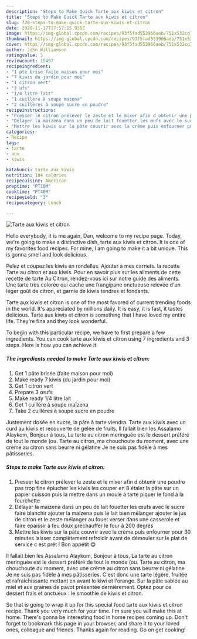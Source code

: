 ```yaml
---
description: "Steps to Make Quick Tarte aux kiwis et citron"
title: "Steps to Make Quick Tarte aux kiwis et citron"
slug: 728-steps-to-make-quick-tarte-aux-kiwis-et-citron
date: 2020-11-17T17:57:15.935Z
image: https://img-global.cpcdn.com/recipes/93f5fad553966aeb/751x532cq70/tarte-aux-kiwis-et-citron-photo-principale-de-la-recette.jpg
thumbnail: https://img-global.cpcdn.com/recipes/93f5fad553966aeb/751x532cq70/tarte-aux-kiwis-et-citron-photo-principale-de-la-recette.jpg
cover: https://img-global.cpcdn.com/recipes/93f5fad553966aeb/751x532cq70/tarte-aux-kiwis-et-citron-photo-principale-de-la-recette.jpg
author: John Williamson
ratingvalue: 5
reviewcount: 15497
recipeingredient:
- "1 pte brise faite maison pour moi"
- "7 kiwis du jardin pour moi"
- "1 citron vert"
- "3 ufs"
- "1/4 litre lait"
- "1 cuillère à soupe mazena"
- "2 cuillères à soupe sucre en poudre"
recipeinstructions:
- "Presser le citron prélever le zeste et le mixer afin d obtenir une poudre pas trop fine éplucher les kiwis les couper en 8 étaler la pâte sur un papier cuisson puis la mettre dans un moule à tarte piquer le fond à la fourchette"
- "Délayer la maïzena dans un peu de lait fouetter les œufs avec le sucre faire blanchir ajouter la maïzena puis le lait bien mélanger ajouter le jus de citron et le zeste mélanger au fouet verser dans une casserole et faire épaissir à feu doux préchauffer le four à 200 degrés"
- "Mettre les kiwis sur la pâte couvrir avec la crème puis enfourner pour 30 minutes laisser complètement refroidir avant de démouler sur le plat de service c est prêt ! Bon appétit 😋"
categories:
- Recipe
tags:
- tarte
- aux
- kiwis

katakunci: tarte aux kiwis 
nutrition: 104 calories
recipecuisine: American
preptime: "PT10M"
cooktime: "PT40M"
recipeyield: "3"
recipecategory: Lunch

---
```



![Tarte aux kiwis et citron](https://img-global.cpcdn.com/recipes/93f5fad553966aeb/751x532cq70/tarte-aux-kiwis-et-citron-photo-principale-de-la-recette.jpg)

Hello everybody, it is me again, Dan, welcome to my recipe page. Today, we're going to make a distinctive dish, tarte aux kiwis et citron. It is one of my favorites food recipes. For mine, I am going to make it a bit unique. This is gonna smell and look delicious.

Pelez et coupez les kiwis en rondelles. Ajouter à mes carnets. la recette Tarte au citron et aux kiwis. Pour en savoir plus sur les aliments de cette recette de tarte Au Citron, rendez-vous ici sur notre guide des aliments. Une tarte très colorée qui cache une frangipane onctueuse relevée d&#39;un léger goût de citron, et garnie de kiwis tendres et fondants.

Tarte aux kiwis et citron is one of the most favored of current trending foods in the world. It's appreciated by millions daily. It is easy, it is fast, it tastes delicious. Tarte aux kiwis et citron is something that I have loved my entire life. They're fine and they look wonderful.


To begin with this particular recipe, we have to first prepare a few ingredients. You can cook tarte aux kiwis et citron using 7 ingredients and 3 steps. Here is how you can achieve it.

<!--inarticleads1-->

##### The ingredients needed to make Tarte aux kiwis et citron:

1. Get 1 pâte brisée (faite maison pour moi)
1. Make ready 7 kiwis (du jardin pour moi)
1. Get 1 citron vert
1. Prepare 3 œufs
1. Make ready 1/4 litre lait
1. Get 1 cuillère à soupe maïzena
1. Take 2 cuillères à soupe sucre en poudre


Justement dosée en sucre, la pâte à tarte viendra. Tarte aux kiwis avec un curd au kiwis et recouverte de gelée de fruits. Il fallait bien les Assalamo Alaykom, Bonjour à tous, La tarte au citron meringuée est le dessert préféré de tout le monde (ou. Tarte au citron, ma chouchoute du moment, avec une crème au citron sans beurre ni gélatine Je ne suis pas fidèle à mes pâtisseries. 

<!--inarticleads2-->

##### Steps to make Tarte aux kiwis et citron:

1. Presser le citron prélever le zeste et le mixer afin d obtenir une poudre pas trop fine éplucher les kiwis les couper en 8 étaler la pâte sur un papier cuisson puis la mettre dans un moule à tarte piquer le fond à la fourchette
1. Délayer la maïzena dans un peu de lait fouetter les œufs avec le sucre faire blanchir ajouter la maïzena puis le lait bien mélanger ajouter le jus de citron et le zeste mélanger au fouet verser dans une casserole et faire épaissir à feu doux préchauffer le four à 200 degrés
1. Mettre les kiwis sur la pâte couvrir avec la crème puis enfourner pour 30 minutes laisser complètement refroidir avant de démouler sur le plat de service c est prêt ! Bon appétit 😋


Il fallait bien les Assalamo Alaykom, Bonjour à tous, La tarte au citron meringuée est le dessert préféré de tout le monde (ou. Tarte au citron, ma chouchoute du moment, avec une crème au citron sans beurre ni gélatine Je ne suis pas fidèle à mes pâtisseries. C&#39;est donc une tarte légère, fruitée et rafraîchissante mettant en avant le kiwi et l&#39;orange. Sur la pâte sablée au miel et aux graines de pavot présentée dernièrement. Optez pour ce dessert frais et onctueux : le smoothie de kiwis et citron. 

So that is going to wrap it up for this special food tarte aux kiwis et citron recipe. Thank you very much for your time. I'm sure you will make this at home. There's gonna be interesting food in home recipes coming up. Don't forget to bookmark this page in your browser, and share it to your loved ones, colleague and friends. Thanks again for reading. Go on get cooking!
